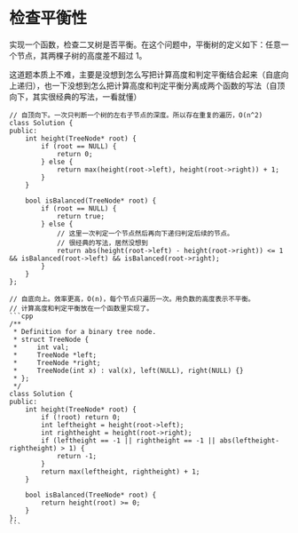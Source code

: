 # 检查平衡性

实现一个函数，检查二叉树是否平衡。在这个问题中，平衡树的定义如下：任意一个节点，其两棵子树的高度差不超过 1。



这道题本质上不难，主要是没想到怎么写把计算高度和判定平衡结合起来（自底向上递归），也一下没想到怎么把计算高度和判定平衡分离成两个函数的写法（自顶向下，其实很经典的写法，一看就懂）

```
// 自顶向下。一次只判断一个树的左右子节点的深度。所以存在重复的遍历，O(n^2)
class Solution {
public:
    int height(TreeNode* root) {
        if (root == NULL) {
            return 0;
        } else {
            return max(height(root->left), height(root->right)) + 1;
        }
    }

    bool isBalanced(TreeNode* root) {
        if (root == NULL) {
            return true;
        } else {
            // 这里一次判定一个节点然后再向下递归判定后续的节点。
            // 很经典的写法，居然没想到
            return abs(height(root->left) - height(root->right)) <= 1 && isBalanced(root->left) && isBalanced(root->right);
        }
    }
};
```

````
// 自底向上。效率更高，O(n)，每个节点只遍历一次。用负数的高度表示不平衡。
// 计算高度和判定平衡放在一个函数里实现了。
```cpp
/**
 * Definition for a binary tree node.
 * struct TreeNode {
 *     int val;
 *     TreeNode *left;
 *     TreeNode *right;
 *     TreeNode(int x) : val(x), left(NULL), right(NULL) {}
 * };
 */
class Solution {
public:
    int height(TreeNode* root) {
        if (!root) return 0;
        int leftheight = height(root->left);
        int rightheight = height(root->right);
        if (leftheight == -1 || rightheight == -1 || abs(leftheight-rightheight) > 1) {
            return -1;
        }
        return max(leftheight, rightheight) + 1;
    }

    bool isBalanced(TreeNode* root) {
        return height(root) >= 0;
    }
};
```
````
